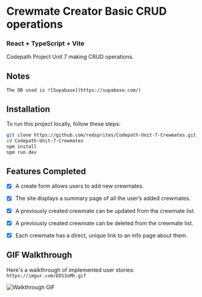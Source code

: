 # Crewmate Creator Basic CRUD operations

### React + TypeScript + Vite

Codepath Project Unit 7 making CRUD operations.

## Notes
    The DB used is ![Supabase](https://supabase.com/)
## Installation 
To run this project locally, follow these steps:
``` bash 
git clone https://github.com/redsprites/Codepath-Unit-7-Crewmates.git
cd Codepath-Unit-7-Crewmates
npm install
npm run dev
```

## Features Completed

- [x] A create form allows users to add new crewmates.
- [x] The site displays a summary page of all the user’s added crewmates.
- [x] A previously created crewmate can be updated from the crewmate list.
- [x] A previously created crewmate can be deleted from the crewmate list.
- [x] Each crewmate has a direct, unique link to an info page about them.


## GIF Walkthrough
Here's a walkthrough of implemented user stories:
`https://imgur.com/EDS3oMh.gif`

 ![Walkthrough GIF](https://imgur.com/EDS3oMh.gif)